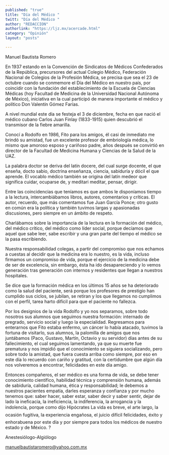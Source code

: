 ```yaml
---
published: "true"
title: "Día del Médico "
twitt: "Día del Médico "
author: "REDACCION"
authorlink: "https://ljz.mx/acercade.html"
category: "Opinión"
layout: "posts"

---
```



  Manuel Bautista Romero



En 1937 estando en la Convención de Sindicatos de Médicos Confederados de la República, precursores del actual Colegio Médico, Federación Nacional de Colegios de la Profesión Médica, se precisa que sea el 23 de octubre cuando se conmemore el Día del Médico en nuestro país, por coincidir con la fundación del establecimiento de la Escuela de Ciencias Médicas (hoy Facultad de Medicina de la Universidad Nacional Autónoma de México), iniciativa en la cual participó de manera importante el médico y político Don Valentín Gómez Farías.  

  A nivel mundial este día se festeja el 3 de diciembre, fecha en que nació el médico cubano Carlos Juan Finlay (1833-1915) quien descubrió el transmisor de la fiebre amarilla.



  Conocí a Rodolfo en 1986, Fito para los amigos, él casi de inmediato me brindó su amistad, fue un excelente profesor de embriología médica, lo mismo que amoroso esposo y cariñoso padre, años después se convirtió en director de la Facultad de Medicina Humana y Ciencias de la Salud de la UAZ.



  La palabra doctor se deriva del latín docere, del cual surge docente, el que enseña, docto sabio, doctrina enseñanza, ciencia, sabiduría y dócil el que aprende. El vocablo médico también se origina del latín medeor que significa cuidar, ocuparse de, y meditari meditar, pensar, dirigir.



  Entre las coincidencias que teníamos es que ambos le disponíamos tiempo a la lectura, intercambiábamos libros, autores, comentarios y críticas. El autor, recuerdo, que más comentamos fue Juan García Ponce; otro gusto en común era la política y también tuvimos largas y apasionadas discusiones, pero siempre en un ámbito de respeto.



  Charlábamos sobre la importancia de la lectura en la formación del médico, del médico crítico, del médico como líder social, porque decíamos que aquel que sabe leer, sabe escribir y una gran parte del tiempo el médico se la pasa escribiendo.



  Nuestra responsabilidad colegas, a partir del compromiso que nos echamos a cuestas al decidir que la medicina era lo nuestro, es la vida, incluso firmamos un compromiso de vida, porque el ejercicio de la medicina debe de ser de excelencia, sin embargo, ésta ha ido desapareciendo y lo vemos generación tras generación con internos y residentes que llegan a nuestros hospitales.



  Se dice que la formación médica en los últimos 15 años se ha deteriorado como la salud del paciente, será porque los profesores de prestigio han cumplido sus ciclos, se jubilan, se retiran y los que llegamos no cumplimos con el perfil, tarea harto difícil para que el paciente no fallezca.



  Por los designios de la vida Rodolfo y yo nos separamos, sobre todo nosotros sus alumnos que seguimos nuestra formación: internado de pregrado, servicio social y luego la especialidad. Regresamos para enterarnos que Fito estaba enfermo, un cáncer lo había atacado, tuvimos la fortuna de visitarlo, sus alumnos, la palomilla de amigos que nos juntábamos (Paco, Gustavo, Martín, Octavio y su servidor) días antes de su fallecimiento, el cual seguimos lamentando, ya que su muerte fue prematura y nos impidió que el conocimiento se siguiera socializando, pero sobre todo la amistad, que fuera cuesta arriba como siempre, por eso en este día lo recuerdo con cariño y gratitud, con la certidumbre que algún día nos volveremos a encontrar, felicidades en este día amigo.



  Entonces compañeros, el ser médico es una forma de vida, se debe tener conocimiento científico, habilidad técnica y comprensión humana, además de sabiduría, calidad humana, ética y responsabilidad; le debemos a nuestros pacientes empatía, darles esperanza y confianza y por mucho tenemos que: saber hacer, saber estar, saber decir y saber sentir, dejar de lado la ineficacia, la ineficiencia, la indiferencia, la arrogancia y la indolencia, porque como dijo Hipócrates La vida es breve, el arte largo, la ocasión fugitiva, la experiencia engañosa, el juicio difícil felicidades, éxito y enhorabuena por este día y por siempre para todos los médicos de nuestro estado y de México. ?



  Anestesiólogo-Algiólogo



  manuelbautistaromero@yahoo.com.mx

